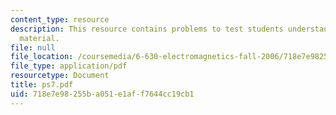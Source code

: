 ```yaml
---
content_type: resource
description: This resource contains problems to test students understanding of course
  material.
file: null
file_location: /coursemedia/6-630-electromagnetics-fall-2006/718e7e98255ba051e1aff7644cc19cb1_ps7.pdf
file_type: application/pdf
resourcetype: Document
title: ps7.pdf
uid: 718e7e98-255b-a051-e1af-f7644cc19cb1
---
```

